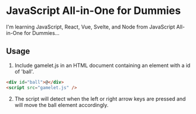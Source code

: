 # JavaScript All-in-One for Dummies

I'm learning JavaScript, React, Vue, Svelte, and Node
from JavaScript All-in-One for Dummies...

## Usage

1. Include gamelet.js in an HTML document containing an
   element with a id of 'ball'.

```html
<div id="ball">@</div>
<script src="gamelet.js" />
```

2. The script will detect when the left or right arrow
   keys are pressed and will move the ball element
   accordingly.
